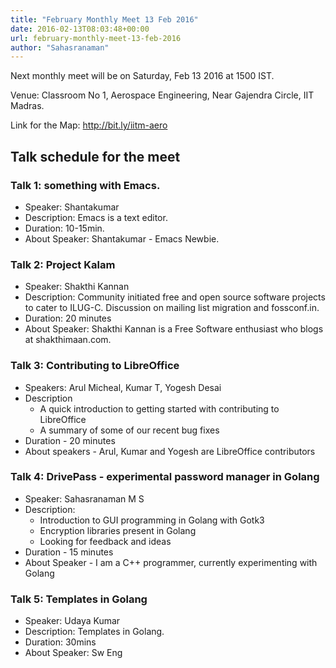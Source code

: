 ```yaml
---
title: "February Monthly Meet 13 Feb 2016"
date: 2016-02-13T08:03:48+00:00
url: february-monthly-meet-13-feb-2016
author: "Sahasranaman"
---
```


Next monthly  meet will be on Saturday, Feb 13 2016 at 1500 IST.

Venue: Classroom No 1,
       Aerospace Engineering,
       Near Gajendra Circle,
       IIT Madras.

Link for the Map: http://bit.ly/iitm-aero

## Talk schedule for the meet

### Talk 1: something with Emacs.

* Speaker: Shantakumar
* Description: Emacs is a text editor.
* Duration: 10-15min.
* About Speaker: Shantakumar - Emacs Newbie.


### Talk 2: Project Kalam

* Speaker: Shakthi Kannan
* Description: Community initiated free and open source software projects to cater to ILUG-C. Discussion on mailing list migration and fossconf.in.
* Duration: 20 minutes
* About Speaker: Shakthi Kannan is a Free Software enthusiast who blogs at shakthimaan.com.


### Talk 3: Contributing to LibreOffice

* Speakers: Arul Micheal, Kumar T, Yogesh Desai
* Description
	- A quick introduction to getting started with contributing to LibreOffice
    - A summary of some of our recent bug fixes
* Duration - 20 minutes
* About speakers - Arul, Kumar and Yogesh are LibreOffice contributors

### Talk 4: DrivePass - experimental password manager in Golang

* Speaker: Sahasranaman M S
* Description:
    - Introduction to GUI programming in Golang with Gotk3
    - Encryption libraries present in Golang
    - Looking for feedback and ideas
* Duration - 15 minutes
* About Speaker - I am a C++ programmer, currently experimenting with Golang


### Talk 5: Templates in Golang

* Speaker: Udaya Kumar
* Description: Templates in Golang.
* Duration: 30mins
* About Speaker: Sw Eng
